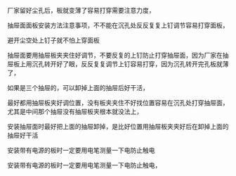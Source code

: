 厂家留好尘孔后，板就变薄了容易打穿需要注意力度，

抽屉面面板安装方法注意事项，不不能在沉孔处反反复复上钉调节容易打穿面板，

避开尘空处上钉子就不怕上穿面板

抽屉面要用抽屉板夹夹住好调节，不要反复的上钉防止打穿抽屉面，因为厂家在抽屉板上用沉孔转开好了眼，反反复复调节上钉容易打穿，因为沉孔转开完孔板就薄了，

如果是三个抽屉的，可以卸掉上面的抽屉后好干活，

最好都用抽屉板夹好调位置，没有板夹夹住不好找位置容易在沉孔处打穿抽屉面，尤其是中间那个抽屉没有抽屉板夹根本就没法上，

安装抽屉面时最好把上面的抽屉卸掉，是比好位置用抽屉板夹夹好后在卸掉上面的抽屉好干活

安装带有电源的板时一定要用电笔测量一下电防止触电

安装带有电源的板时一定要用电笔测量一下电防止触电，


